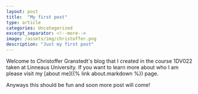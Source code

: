 ```yaml
---
layout: post
title:  "My first post"
type: article
categories: Uncategorized
excerpt_separator: <!--more-->
image: /assets/img/christoffer.png
description: "Just my first post"
---
```


Welcome to Christoffer Granstedt's blog that I created in the course 1DV022 taken at Linneaus University. 
If you want to learn more about who I am please visit my [about me]({% link about.markdown %}) page.

<!--more-->
Anyways this should be fun and soon more post will come!
